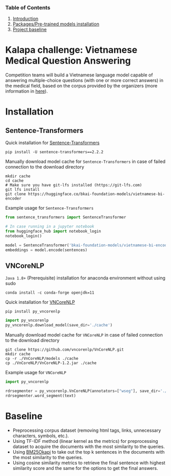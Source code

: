 ### Table of Contents
1. [Introduction](#introduction)
2. [Packages/Pre-trained models installation](#installation)
3. [Project baseline](#baseline)

# <a name="introduction"></a> Kalapa challenge: Vietnamese Medical Question Answering 
Competition teams will build a Vietnamese language model capable of answering multiple-choice questions (with one or more correct answers) in the medical field, based on the corpus provided by the organizers (more information in [here](https://challenge.kalapa.vn/portal/vietnamese-medical-question-answering/overview)).

# <a name="installation"></a> Installation
## Sentence-Transformers

Quick installation for [Sentence-Transformers](https://huggingface.co/bkai-foundation-models/vietnamese-bi-encoder)
```
pip install -U sentence-transformers==2.2.2
```

Manually download model cache for `Sentence-Transformers` in case of failed connection to the download directory
```
mkdir cache
cd cache
# Make sure you have git-lfs installed (https://git-lfs.com)
git lfs install
git clone https://huggingface.co/bkai-foundation-models/vietnamese-bi-encoder
```

Example usage for `Sentence-Transformers`
```python
from sentence_transformers import SentenceTransformer

# In case running in a jupyter notebook
from huggingface_hub import notebook_login
notebook_login()

model = SentenceTransformer('bkai-foundation-models/vietnamese-bi-encoder', cache_folder="./cache")
embeddings = model.encode(sentences)
```

## VNCoreNLP

`Java 1.8+` (Prerequisite) installation for anaconda environment without using sudo
```
conda install -c conda-forge openjdk=11
```

Quick installation for [VNCoreNLP](https://github.com/vncorenlp/VnCoreNLP/tree/master)
```
pip install py_vncorenlp
```
```python
import py_vncorenlp
py_vncorenlp.download_model(save_dir='./cache')
```

Manually download model cache for `VNCoreNLP` in case of failed connection to the download directory
```
git clone https://github.com/vncorenlp/VnCoreNLP.git
mkdir cache
cp -r ./VnCoreNLP/models ./cache
cp ./VnCoreNLP/VnCoreNLP-1.2.jar ./cache
```

Example usage for `VNCoreNLP`
```python
import py_vncorenlp

rdrsegmenter = py_vncorenlp.VnCoreNLP(annotators=["wseg"], save_dir='./cache')
rdrsegmenter.word_segment(text)
```

# <a name="baseline"></a> Baseline
- Preprocessing corpus dataset (removing html tags, links, unnecessary characters, symbols, etc.).
- Using TF-IDF method (linear kernel as the metrics) for preprocessing dataset to acquire the documents with the most similarity to the queries.
- Using [BM25Okapi](https://ndquy.github.io/posts/okapi-bm-25-tim-kiem-tieng-viet/) to take out the top k sentences in the documents with the most similarity to the queries.
- Using cosine similarity metrics to retrieve the final sentence with highest similarity score and the same for the options to get the final answers.
